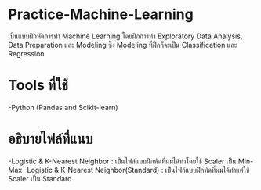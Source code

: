 # Practice-Machine-Learning
เป็นแบบฝึกหัดการทำ Machine Learning โดยฝึกการทำ Exploratory Data Analysis, Data Preparation และ Modeling ซึ่ง Modeling ที่ฝึกก็จะเป็น Classification และ Regression

# Tools ที่ใช้
-Python (Pandas and Scikit-learn)

# อธิบายไฟล์ที่แนบ
-Logistic & K-Nearest Neighbor : เป็นไฟล์แบบฝึกหัดที่ผมได้ทำโดยใช้ Scaler เป็น Min-Max 
-Logistic & K-Nearest Neighbor(Standard) : เป็นไฟล์แบบฝึกหัดที่ผมได้ทำแต่ใช้ Scaler เป็น Standard
